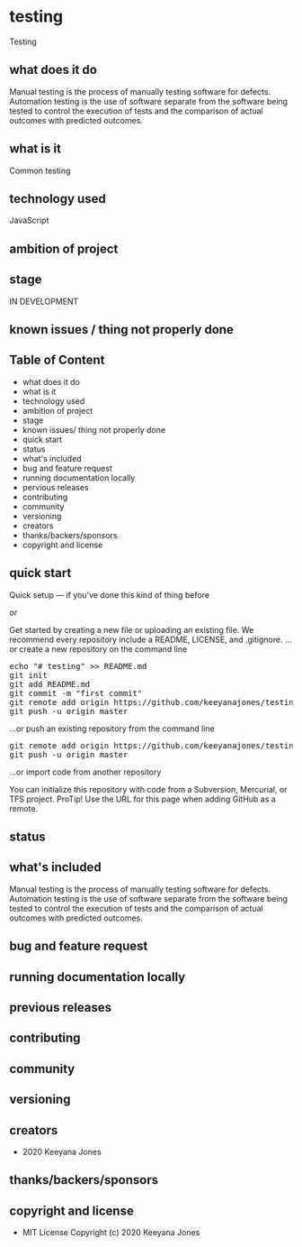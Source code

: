 # testing
Testing 

## what does it do
Manual testing is the process of manually testing software for defects. 
Automation testing is the use of software separate from the software being tested to control the execution of tests and the comparison of actual outcomes with predicted outcomes. 

## what is it
Common testing

## technology used
JavaScript 

## ambition of project

## stage
IN DEVELOPMENT

## known issues / thing not properly done 

## Table of Content
- what does it do 
- what is it
- technology used
- ambition of project
- stage
- known issues/ thing not properly done
- quick start
- status
- what's included
- bug and feature request
- running documentation locally
- pervious releases
- contributing
- community 
- versioning
- creators
- thanks/backers/sponsors
- copyright and license

## quick start
Quick setup — if you’ve done this kind of thing before

or

Get started by creating a new file or uploading an existing file. We recommend every repository include a README, LICENSE, and .gitignore.
…or create a new repository on the command line

<pre>
echo "# testing" >> README.md
git init
git add README.md
git commit -m "first commit"
git remote add origin https://github.com/keeyanajones/testing.git
git push -u origin master
</pre>                

…or push an existing repository from the command line

<pre>
git remote add origin https://github.com/keeyanajones/testing.git
git push -u origin master
</pre>

…or import code from another repository

You can initialize this repository with code from a Subversion, Mercurial, or TFS project.
ProTip! Use the URL for this page when adding GitHub as a remote. 

## status

## what's included
Manual testing is the process of manually testing software for defects. 
Automation testing is the use of software separate from the software being tested to control the execution of tests and the comparison of actual outcomes with predicted outcomes. 
    
## bug and feature request

## running documentation locally

## previous releases

## contributing

## community
 
## versioning

## creators
 - 2020 Keeyana Jones

## thanks/backers/sponsors

## copyright and license 
 - MIT License Copyright (c) 2020 Keeyana Jones